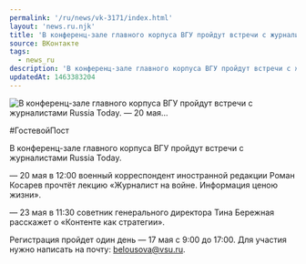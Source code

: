 ```yaml
---
permalink: '/ru/news/vk-3171/index.html'
layout: 'news.ru.njk'
title: 'В конференц-зале главного корпуса ВГУ пройдут встречи с журналистами Russia Today. — 20 мая'
source: ВКонтакте
tags:
  - news_ru
description: 'В конференц-зале главного корпуса ВГУ пройдут встречи с журналистами Russia Today. — 20 мая…'
updatedAt: 1463383204
---
```

![В конференц-зале главного корпуса ВГУ пройдут встречи с журналистами Russia Today. — 20 мая…](https://sun9-50.userapi.com/impf/c630531/v630531484/2992c/-vwP1AXBAXg.jpg?size=891x505&quality=96&proxy=1&sign=a17f585be80d72835d4e1550d0d988e2&c_uniq_tag=rjh40dEQfp_DSKLwrSi4pCpLLhf1PkyPPhqCyiDmSXg&type=album)

#ГостевойПост

В конференц-зале главного корпуса ВГУ пройдут встречи с журналистами Russia Today.

— 20 мая в 12:00 военный корреспондент иностранной редакции Роман Косарев прочтёт лекцию «Журналист на войне. Информация ценою жизни».

— 23 мая в 11:30 советник генерального директора Тина Бережная расскажет о «Контенте как стратегии».

Регистрация пройдет один день — 17 мая с 9:00 до 17:00.
Для участия нужно написать на почту: belousova@vsu.ru.

